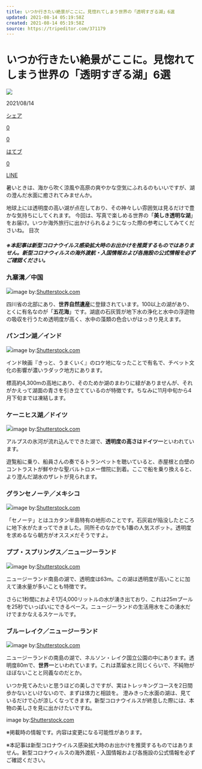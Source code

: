 ```yaml
---
title: いつか行きたい絶景がここに。見惚れてしまう世界の「透明すぎる湖」6選
updated: 2021-08-14 05:19:58Z
created: 2021-08-14 05:19:58Z
source: https://tripeditor.com/371179
---
```


# いつか行きたい絶景がここに。見惚れてしまう世界の「透明すぎる湖」6選

 ![](https://tripeditor.com/wp-content/uploads/2020/04/27212424/shutterstock_5763202991.jpg)

2021/08/14

 [シェア](http://www.facebook.com/sharer.php?src=bm&u=https%3A%2F%2Ftripeditor.com%2F371179&t=%E3%81%84%E3%81%A4%E3%81%8B%E8%A1%8C%E3%81%8D%E3%81%9F%E3%81%84%E7%B5%B6%E6%99%AF%E3%81%8C%E3%81%93%E3%81%93%E3%81%AB%E3%80%82%E8%A6%8B%E6%83%9A%E3%82%8C%E3%81%A6%E3%81%97%E3%81%BE%E3%81%86%E4%B8%96%E7%95%8C%E3%81%AE%E3%80%8C%E9%80%8F%E6%98%8E%E3%81%99%E3%81%8E%E3%82%8B%E6%B9%96%E3%80%8D6%E9%81%B8)

 [0](http://www.facebook.com/sharer.php?src=bm&u=https%3A%2F%2Ftripeditor.com%2F371179&t=%E3%81%84%E3%81%A4%E3%81%8B%E8%A1%8C%E3%81%8D%E3%81%9F%E3%81%84%E7%B5%B6%E6%99%AF%E3%81%8C%E3%81%93%E3%81%93%E3%81%AB%E3%80%82%E8%A6%8B%E6%83%9A%E3%82%8C%E3%81%A6%E3%81%97%E3%81%BE%E3%81%86%E4%B8%96%E7%95%8C%E3%81%AE%E3%80%8C%E9%80%8F%E6%98%8E%E3%81%99%E3%81%8E%E3%82%8B%E6%B9%96%E3%80%8D6%E9%81%B8)

 [0](https://twitter.com/search?f=tweets&q=https%3A%2F%2Ftripeditor.com%2F371179)

 [はてブ](http://b.hatena.ne.jp/add?mode=confirm&url=https%3A%2F%2Ftripeditor.com%2F371179)

 [0](http://b.hatena.ne.jp/entry/https%3A%2F%2Ftripeditor.com%2F371179)

 [LINE](http://line.me/R/msg/text/?%E3%81%84%E3%81%A4%E3%81%8B%E8%A1%8C%E3%81%8D%E3%81%9F%E3%81%84%E7%B5%B6%E6%99%AF%E3%81%8C%E3%81%93%E3%81%93%E3%81%AB%E3%80%82%E8%A6%8B%E6%83%9A%E3%82%8C%E3%81%A6%E3%81%97%E3%81%BE%E3%81%86%E4%B8%96%E7%95%8C%E3%81%AE%E3%80%8C%E9%80%8F%E6%98%8E%E3%81%99%E3%81%8E%E3%82%8B%E6%B9%96%E3%80%8D6%E9%81%B8%0D%0Ahttps://tripeditor.com/371179)

暑いときは、海から吹く涼風や高原の爽やかな空気にふれるのもいいですが、湖の澄んだ水面に癒されてみませんか。

地球上には透明度の高い湖が点在しており、その神々しい雰囲気は見るだけで豊かな気持ちにしてくれます。
今回は、写真で楽しめる世界の「**美しき透明な湖**」をお届け。いつか海外旅行に出かけられるようになった際の参考にしてみてくださいね。
目次

##### ※本記事は新型コロナウイルス感染拡大時のお出かけを推奨するものではありません。新型コロナウィルスの海外渡航・入国情報および各施設の公式情報を必ずご確認ください。

### 九寨溝／中国

![](https://tripeditor.com/wp-content/uploads/2019/08/07153328/shutterstock_236266417-1200x800.jpg)image by:[Shutterstock.com](https://www.shutterstock.com/ja/image-photo/azure-lake-submerged-tree-trunks-jiuzhaigou-236266417?src=ZVFxG0MbjvPuPKj9dxti2g-1-13)

四川省の北部にあり、**世界自然遺産**に登録されています。100以上の湖があり、とくに有名なのが「**五花海**」です。湖底の石灰質が地下水の浄化と水中の浮遊物の吸収を行うため透明度が高く、水中の藻類の色合いがはっきり見えます。

### パンゴン湖／インド

![](https://tripeditor.com/wp-content/uploads/2019/08/07153713/shutterstock_1035259594-1200x800.jpg)image by:[Shutterstock.com](https://www.shutterstock.com/ja/image-photo/pangong-tso-lake-leh-india-1035259594?src=eNskscX9-gJjmiALpCFHFw-1-14)

インド映画『きっと、うまくいく』のロケ地になったことで有名で、チベット文化の影響が濃いラダック地方にあります。

標高約4,300mの高地にあり、そのためか湖のまわりに緑がありませんが、それがかえって湖面の青さを引き立てているのが特徴です。ちなみに11月中旬から4月下旬までは凍結します。

### ケーニヒス湖／ドイツ

![](https://tripeditor.com/wp-content/uploads/2019/08/07154507/shutterstock_1122779153-1200x800.jpg)image by:[Shutterstock.com](https://www.shutterstock.com/ja/image-photo/classic-panoramic-view-lake-konigssee-world-1122779153?src=M7YjQVJDRXvzf0Jh5QnetA-1-4)

アルプスの氷河が流れ込んでできた湖で、**透明度の高さはドイツ一**といわれています。

遊覧船に乗り、船員さんの奏でるトランペットを聴いていると、赤屋根と白壁のコントラストが鮮やかな聖バルトロメー僧院に到着。ここで船を乗り換えると、より澄んだ湖水のザレトが見られます。

### グランセノーテ／メキシコ

![](https://tripeditor.com/wp-content/uploads/2019/08/07160004/shutterstock_1274826235-1200x800.jpg)image by:[Shutterstock.com](https://www.shutterstock.com/ja/image-photo/crystal-clear-natural-limestone-pool-near-1274826235?src=HPk9rOw0JB89lLsCI2FFRA-1-5)

「セノーテ」とはユカタン半島特有の地形のことです。石灰岩が陥没したところに地下水がたまってできました。同所そのなかでも1番の人気スポット。透明度を求めるなら朝方がオススメだそうですよ。

### ププ・スプリングス／ニュージーランド

![](https://tripeditor.com/wp-content/uploads/2019/08/07160409/shutterstock_1086905468-1200x800.jpg)image by:[Shutterstock.com](https://www.shutterstock.com/ja/image-photo/te-waikoropupu-springs-pupu-golden-bay-1086905468?src=vzv2GddFpCrPyniy5K-VQw-1-1)

ニュージーランド南島の湖で、透明度は63m。この湖は透明度が高いことに加えて湧水量が多いことも特徴です。

さらに1秒間におよそ1万4,000リットルの水が湧き出ており、これは25mプールを25秒でいっぱいにできるペース。ニュージーランドの生活用水をこの湧水だけでまかなえるスケールです。

### ブルーレイク／ニュージーランド

![](https://tripeditor.com/wp-content/uploads/2019/08/07161137/shutterstock_671289580-1200x800.jpg)image by:[Shutterstock.com](https://www.shutterstock.com/ja/image-photo/blue-lake-nelson-lakes-national-park-671289580?src=oq1I1ig-FtBsjiF-Hv4joQ-1-5)

ニュージーランドの南島の湖で、ネルソン・レイク国立公園の中にあります。透明度80mで、**世界一**といわれています。これは蒸留水と同じくらいで、不純物がほぼないことと同義なのだとか。

いつか見てみたいと思うほどの美しさですが、実はトレッキングコースを2日間歩かないといけないので、まずは体力と相談を。
澄みきった水面の湖は、見ているだけで心が涼しくなってきます。新型コロナウイルスが終息した際には、本物の美しさを見に出かけたいですね。

image by:[Shutterstock.com](https://www.shutterstock.com/ja/image-photo/crystal-clear-natural-limestone-pool-near-1274826235?src=HPk9rOw0JB89lLsCI2FFRA-1-5)

※掲載時の情報です。内容は変更になる可能性があります。

※本記事は新型コロナウイルス感染拡大時のお出かけを推奨するものではありません。新型コロナウィルスの海外渡航・入国情報および各施設の公式情報を必ずご確認ください。